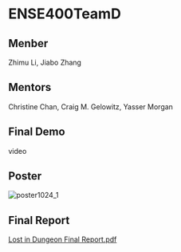 # ENSE400TeamD
## Menber
Zhimu Li, Jiabo Zhang
## Mentors
Christine Chan, Craig M. Gelowitz, Yasser Morgan
## Final Demo
video
## Poster


![poster1024_1](https://user-images.githubusercontent.com/90786844/230565834-66d45711-b2d4-41e1-b5fc-f472624afe1b.jpg)

## Final Report
[Lost in Dungeon Final Report.pdf](https://github.com/lizhimu1996/ENSE400-477TeamD/files/11177088/Lost.in.Dungeon.Final.Report.pdf)
